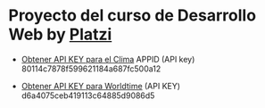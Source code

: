 # Proyecto del curso de Desarrollo Web by [Platzi](http://platzi.com)

* [Obtener API KEY para el Clima](http://openweathermap.org/register)
  APPID (API key) 80114c7878f599621184a687fc500a12

* [Obtener API KEY para Worldtime](https://developer.worldweatheronline.com/)
  (API KEY) d6a4075ceb419113c64885d9086d5
